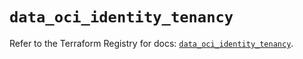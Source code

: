 # `data_oci_identity_tenancy`

Refer to the Terraform Registry for docs: [`data_oci_identity_tenancy`](https://registry.terraform.io/providers/oracle/oci/6.18.0/docs/data-sources/identity_tenancy).
